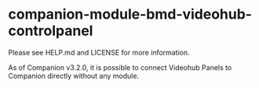 # companion-module-bmd-videohub-controlpanel
Please see HELP.md and LICENSE for more information.

As of Companion v3.2.0, it is possible to connect Videohub Panels to Companion directly without any module.

